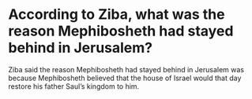 # According to Ziba, what was the reason Mephibosheth had stayed behind in Jerusalem?

Ziba said the reason Mephibosheth had stayed behind in Jerusalem was because Mephibosheth believed that the house of Israel would that day restore his father Saul’s kingdom to him.
